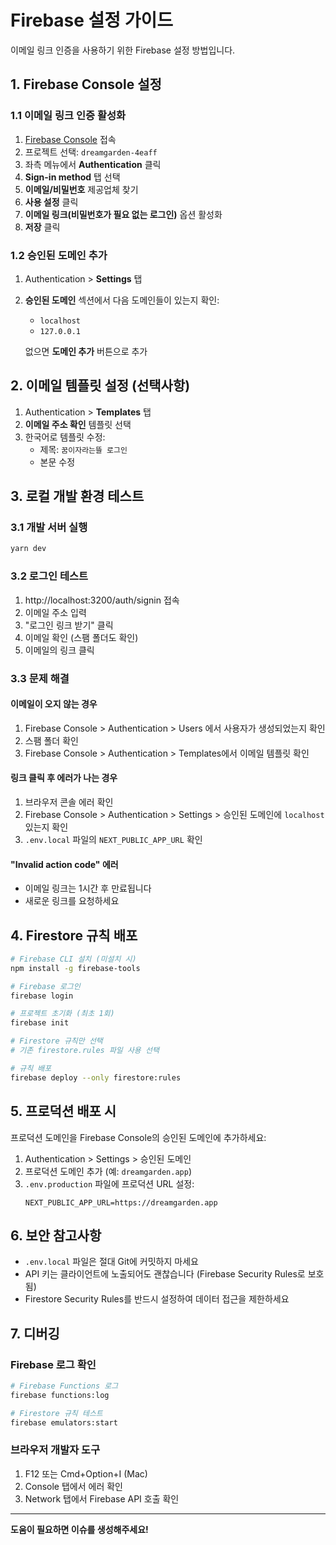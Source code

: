 # Firebase 설정 가이드

이메일 링크 인증을 사용하기 위한 Firebase 설정 방법입니다.

## 1. Firebase Console 설정

### 1.1 이메일 링크 인증 활성화

1. [Firebase Console](https://console.firebase.google.com/) 접속
2. 프로젝트 선택: `dreamgarden-4eaff`
3. 좌측 메뉴에서 **Authentication** 클릭
4. **Sign-in method** 탭 선택
5. **이메일/비밀번호** 제공업체 찾기
6. **사용 설정** 클릭
7. **이메일 링크(비밀번호가 필요 없는 로그인)** 옵션 활성화
8. **저장** 클릭

### 1.2 승인된 도메인 추가

1. Authentication > **Settings** 탭
2. **승인된 도메인** 섹션에서 다음 도메인들이 있는지 확인:
   - `localhost`
   - `127.0.0.1`

   없으면 **도메인 추가** 버튼으로 추가

## 2. 이메일 템플릿 설정 (선택사항)

1. Authentication > **Templates** 탭
2. **이메일 주소 확인** 템플릿 선택
3. 한국어로 템플릿 수정:
   - 제목: `꿈이자라는뜰 로그인`
   - 본문 수정

## 3. 로컬 개발 환경 테스트

### 3.1 개발 서버 실행

```bash
yarn dev
```

### 3.2 로그인 테스트

1. http://localhost:3200/auth/signin 접속
2. 이메일 주소 입력
3. "로그인 링크 받기" 클릭
4. 이메일 확인 (스팸 폴더도 확인)
5. 이메일의 링크 클릭

### 3.3 문제 해결

#### 이메일이 오지 않는 경우

1. Firebase Console > Authentication > Users 에서 사용자가 생성되었는지 확인
2. 스팸 폴더 확인
3. Firebase Console > Authentication > Templates에서 이메일 템플릿 확인

#### 링크 클릭 후 에러가 나는 경우

1. 브라우저 콘솔 에러 확인
2. Firebase Console > Authentication > Settings > 승인된 도메인에 `localhost` 있는지 확인
3. `.env.local` 파일의 `NEXT_PUBLIC_APP_URL` 확인

#### "Invalid action code" 에러

- 이메일 링크는 1시간 후 만료됩니다
- 새로운 링크를 요청하세요

## 4. Firestore 규칙 배포

```bash
# Firebase CLI 설치 (미설치 시)
npm install -g firebase-tools

# Firebase 로그인
firebase login

# 프로젝트 초기화 (최초 1회)
firebase init

# Firestore 규칙만 선택
# 기존 firestore.rules 파일 사용 선택

# 규칙 배포
firebase deploy --only firestore:rules
```

## 5. 프로덕션 배포 시

프로덕션 도메인을 Firebase Console의 승인된 도메인에 추가하세요:

1. Authentication > Settings > 승인된 도메인
2. 프로덕션 도메인 추가 (예: `dreamgarden.app`)
3. `.env.production` 파일에 프로덕션 URL 설정:
   ```
   NEXT_PUBLIC_APP_URL=https://dreamgarden.app
   ```

## 6. 보안 참고사항

- `.env.local` 파일은 절대 Git에 커밋하지 마세요
- API 키는 클라이언트에 노출되어도 괜찮습니다 (Firebase Security Rules로 보호됨)
- Firestore Security Rules를 반드시 설정하여 데이터 접근을 제한하세요

## 7. 디버깅

### Firebase 로그 확인

```bash
# Firebase Functions 로그
firebase functions:log

# Firestore 규칙 테스트
firebase emulators:start
```

### 브라우저 개발자 도구

1. F12 또는 Cmd+Option+I (Mac)
2. Console 탭에서 에러 확인
3. Network 탭에서 Firebase API 호출 확인

---

**도움이 필요하면 이슈를 생성해주세요!**
